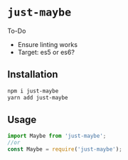 # `just-maybe`

To-Do

* Ensure linting works
* Target: es5 or es6?

## Installation

```sh
npm i just-maybe
yarn add just-maybe
```

## Usage

```javascript
import Maybe from 'just-maybe';
//or
const Maybe = require('just-maybe');
```
